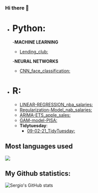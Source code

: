 ### Hi there 👋

- # **Python:**
  -**MACHINE LEARNING**
    - [Lending_club:](https://github.com/sercala97/MACHINE-LEARNING_lending_club)
    
  -**NEURAL NETWORKS**
    - [CNN_face_classification:](https://github.com/sercala97/Face_classification_CNN)

- # **R:**
  - [LINEAR-REGRESSION_nba_salaries:](https://github.com/sercala97/Linear-Regression)
  - [Regularization-Model_nab_salaries:](https://github.com/sercala97/Regularization-Model)
  - [ARIMA-ETS_apple_sales:](https://github.com/sercala97/ARIMA-ETS_apple_sales)
  - [GAM-model-PISA:](https://github.com/sercala97/GAM-model-PISA)
  - **Tidytuesday**:
    - [09-02-21_TidyTuesday:](https://github.com/sercala97/09-02-21_TidyTuesday)
  




## **Most languages used**

<a href="https://github.com/sercala97/github-readme-stats">
  <img align="center" src="https://github-readme-stats.vercel.app/api/top-langs/?username=sercala97&layout=compact&show_icons=true&theme=vision-friendly-dark&hide=HTML" />
</a>




## **My Github statistics:**
![Sergio's GitHub stats](https://github-readme-stats.vercel.app/api?username=sercala97&count_private=true&show_icons=true&theme=vision-friendly-dark)

<!--
**sercala97/sercala97** is a ✨ _special_ ✨ repository because its `README.md` (this file) appears on your GitHub profile.

